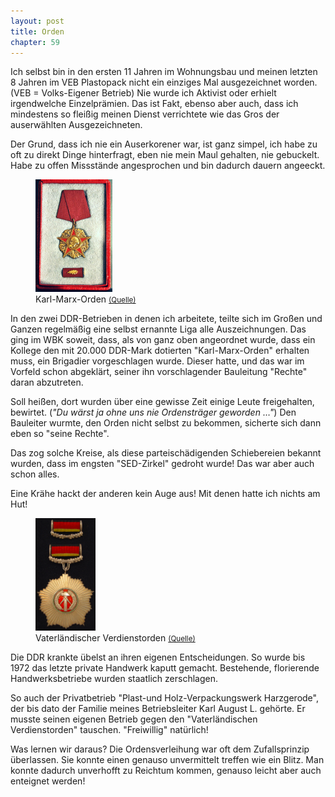 ```yaml
---  
layout: post
title: Orden
chapter: 59
---  
```




Ich selbst bin in den ersten 11 Jahren im Wohnungsbau und meinen letzten 8
Jahren im VEB Plastopack nicht ein einziges Mal ausgezeichnet worden. (VEB =
Volks-Eigener Betrieb) Nie wurde ich Aktivist oder erhielt irgendwelche
Einzelprämien. Das ist Fakt, ebenso aber auch, dass ich mindestens so fleißig
meinen Dienst verrichtete wie das Gros der auserwählten Ausgezeichneten.

Der Grund, dass ich nie ein Auserkorener war, ist ganz simpel, ich habe zu oft
zu direkt Dinge hinterfragt, eben nie mein Maul gehalten, nie gebuckelt. Habe
zu offen Missstände angesprochen und bin dadurch dauern angeeckt.

<figure class="left"><a href="/bilder/204.jpg" title="Klicken f&uuml;r Grossansicht" rel="facebox"><img title="Karl-Marx-Orden" src="/bilder/thumb-204.png"></a><figcaption>Karl-Marx-Orden <small><a href="http://de.wikipedia.org/wiki/Datei:Teppich-Museum_Oelsnitz_Karl-Marx-Orden.jpg#file">(Quelle)</a></small></figcaption></figure>
 In den zwei DDR-Betrieben in denen ich arbeitete, teilte sich im
Großen und Ganzen regelmäßig eine selbst ernannte Liga alle Auszeichnungen.
Das ging im WBK soweit, dass, als von ganz oben angeordnet wurde, dass ein
Kollege den mit 20.000 DDR-Mark dotierten "Karl-Marx-Orden" erhalten muss, ein
Brigadier vorgeschlagen wurde. Dieser hatte, und das war im Vorfeld schon
abgeklärt, seiner ihn vorschlagender Bauleitung "Rechte" daran abzutreten.

Soll heißen, dort wurden über eine gewisse Zeit einige Leute freigehalten,
bewirtet. (_"Du wärst ja ohne uns nie Ordensträger geworden …"_) Den Bauleiter
wurmte, den Orden nicht selbst zu bekommen, sicherte sich dann eben so "seine
Rechte".

Das zog solche Kreise, als diese parteischädigenden Schiebereien bekannt
wurden, dass im engsten "SED-Zirkel" gedroht wurde! Das war aber auch schon
alles.

Eine Krähe hackt der anderen kein Auge aus! Mit denen hatte ich nichts am Hut!

<figure class="right"><a href="/bilder/205.jpg" title="Klicken f&uuml;r Grossansicht" rel="facebox"><img title="Vaterl&#xe4;ndischer Verdienstorden" src="/bilder/thumb-205.png"></a><figcaption>Vaterl&#xe4;ndischer Verdienstorden <small><a href="http://de.wikipedia.org/wiki/Datei:Vaterl%C3%A4ndischer_Verdienstorden_Gold.jpg#file">(Quelle)</a></small></figcaption></figure>
 Die DDR krankte übelst an ihren eigenen Entscheidungen. So wurde
bis 1972 das letzte private Handwerk kaputt gemacht. Bestehende, florierende
Handwerksbetriebe wurden staatlich zerschlagen.

So auch der Privatbetrieb "Plast-und Holz-Verpackungswerk Harzgerode", der bis
dato der Familie meines Betriebsleiter Karl August L. gehörte. Er musste
seinen eigenen Betrieb gegen den "Vaterländischen Verdienstorden" tauschen.
"Freiwillig" natürlich!

Was lernen wir daraus? Die Ordensverleihung war oft dem Zufallsprinzip
überlassen. Sie konnte einen genauso unvermittelt treffen wie ein Blitz. Man
konnte dadurch unverhofft zu Reichtum kommen, genauso leicht aber auch
enteignet werden!

